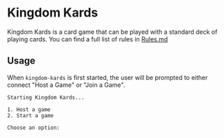 # Kingdom Kards

Kingdom Kards is a card game that can be played with a standard deck of playing 
cards. You can find a full list of rules in [Rules.md](Rules.md)

## Usage
When `kingdom-kards` is first started, the user will be prompted to either
connect "Host a Game" or "Join a Game".

```
Starting Kingdom Kards...

1. Host a game
2. Start a game

Choose an option: 
```
